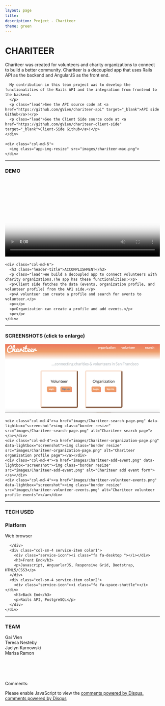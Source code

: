 ```yaml
---
layout: page
title:
description: Project - Chariteer
theme: green
---
```


<!-- App Information -->
<div class="container">
  <div class="row">
    <div class="col-md-6">
      <h1 class="header-title">CHARITEER</h1>
      <p class="lead">Chariteer was created for volunteers and charity organizations to connect to build a better community. Chariteer is a decoupled app that uses Rails API as the backend and AngularJS as the front end.

      My contribution in this team project was to develop the functionalities of the Rails API and the integration from frontend to the backend.
      </p>
      <p class="lead">See the API source code at <a href="https://github.com/gVien/chariteer-api" target="_blank">API side Github</a>!</p>
      <p class="lead">See the Client Side source code at <a href="https://github.com/gVien/chariteer-client-side" target="_blank">Client-Side Github</a>!</p>
    </div>

    <div class="col-md-5">
      <img class="app-img-resize" src="images/chariteer-mac.png">
    </div>
  </div>
</div>

<hr class="project-divider">

<!-- Video Demo and Accomplishment -->
<div class="container">
  <div class="row">
    <div class="col-md-6">
      <h3 class="header-title">DEMO</h3>
      <video width="100%" height="100%" poster="../../assets/images/demo-video.png" autoplay loop>
        <source src="images/chariteer-demo.mp4" type="video/mp4">
        Your browser does not support HTML5 video.
      </video>
    </div>

    <div class="col-md-6">
      <h3 class="header-title">ACCOMPLISHMENT</h3>
      <p class="lead">We build a decoupled app to connect volunteers with charity organizations.The app has these functionalities:</p>
      <p>Client side fetches the data (events, organization profile, and volunteer profile) from the API side.</p>
      <p>A volunteer can create a profile and search for events to volunteer.</p>
      <p></p>
      <p>Organization can create a profile and add events.</p>
      <p></p>
    </div>
  </div>
</div>

<hr class="project-divider">

<!-- Screenshot -->
<div class="container">
  <div class="row">
    <h3 class="header-title">SCREENSHOTS (click to enlarge)</h3>
    <div class="col-md-4"><a href="images/Chariteer-main.png" data-lightbox="screenshot"><img class="border resize" src="images/Chariteer-main.png" alt="Chariteer main"></a></div>

    <div class="col-md-4"><a href="images/Chariteer-search-page.png" data-lightbox="screenshot"><img class="border resize" src="images/Chariteer-search-page.png" alt="Chariteer search page"></a></div>
    <div class="col-md-4"><a href="images/Chariteer-organization-page.png" data-lightbox="screenshot"><img class="border resize" src="images/Chariteer-organization-page.png" alt="Chariteer organization profile page"></a></div>
    <div class="col-md-4"><a href="images/Chariteer-add-event.png" data-lightbox="screenshot"><img class="border resize" src="images/Chariteer-add-event.png" alt="Chariteer add event form"></a></div>
    <div class="col-md-4"><a href="images/chariteer-volunteer-events.png" data-lightbox="screenshot"><img class="border resize" src="images/chariteer-volunteer-events.png" alt="Chariteer volunteer profile events"></a></div>
  </div>
</div>

<hr class="project-divider">

<!-- Technology Used -->
<section id="services" class="add-padding bg-color-light-gray">
  <div class="container">
    <h3 class="header-title">TECH USED</h3>
    <div class="row">
      <div class="col-sm-4 service-item color3 ">
        <div class="service-icon"><i class="fa fa-lightbulb-o"></i></div>
        <h3>Platform</h3>
        <p>Web browser</p>

      </div>
      <div class="col-sm-4 service-item color1">
        <div class="service-icon"><i class="fa fa-desktop "></i></div>
        <h3>Front End</h3>
        <p>Javascript, AnguarlarJS, Responsive Grid, Bootstrap, HTML5/CSS3</p>
      </div>
      <div class="col-sm-4 service-item color2">
        <div class="service-icon"><i class="fa fa-space-shuttle"></i></div>
        <h3>Back End</h3>
        <p>Rails API, PostgreSQL</p>
      </div>
    </div>
  </div>
</section>

<hr class="project-divider">

<!-- Team -->
<div class="container">
  <h3 class="header-title">TEAM</h3>
  <div class="row center-team">
    <div class="col-xs-6 col-sm-3 lead">Gai Vien</div>
    <div class="col-xs-6 col-sm-3 lead">Teresa Nesteby</div>
    <div class="col-xs-6 col-sm-3 lead">Jaclyn Karnowski</div>
    <div class="col-xs-6 col-sm-3 lead">Marisa Ramon</div>
  </div>
</div>

<br><br><br><br>
Comments:

<div id="disqus_thread"></div>
<script type="text/javascript">
  var disqus_shortname = '{{site.disqushandler}}';

  /* * * DON'T EDIT BELOW THIS LINE * * */
  (function() {
      var dsq = document.createElement('script'); dsq.type = 'text/javascript'; dsq.async = true;
      dsq.src = '//' + disqus_shortname + '.disqus.com/embed.js';
      (document.getElementsByTagName('head')[0] || document.getElementsByTagName('body')[0]).appendChild(dsq);
  })();
</script>
<noscript>Please enable JavaScript to view the <a href="http://disqus.com/?ref_noscript">comments powered by Disqus.</a></noscript>
<a href="http://disqus.com" class="dsq-brlink">comments powered by <span class="logo-disqus">Disqus</span></a>


